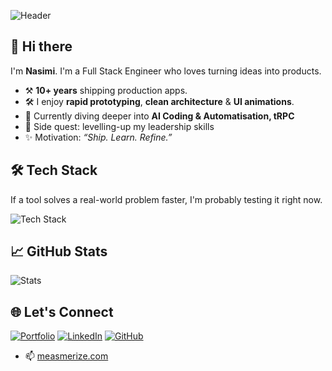 ![Header](https://capsule-render.vercel.app/api?type=soft&height=250&color=gradient&text=Nasimi%20Mamedov&section=header&reversal=true&textBg=false&animation=fadeIn&desc=Full%20Stack%20Engineer&descAlignY=75&descSize=25)


## 👋 Hi there

I'm **Nasimi**. I'm a Full Stack Engineer who loves turning ideas into products.
- ⚒️ **10+ years** shipping production apps.  
- 🛠  I enjoy **rapid prototyping**, **clean architecture** & **UI animations**.
- 🌱 Currently diving deeper into **AI Coding & Automatisation, tRPC**  
- 🧭 Side quest: levelling-up my leadership skills
- ✨ Motivation: *“Ship. Learn. Refine.”*

## 🛠️ Tech Stack

If a tool solves a real-world problem faster, I'm probably testing it right now.

![Tech Stack](https://skillicons.dev/icons?i=js,ts,html,css,scss,react,nextjs,redux,astro,tailwind,nodejs,express,prisma,graphql,supabase,docker,vite,vitest,jest,git,githubactions,vercel,figma,materialui,cloudflare,linux,netlify,notion,npm,postman,sentry,vscode,yarn,postgres,cypress&perline=15)

## 📈 GitHub Stats

![Stats](https://github-readme-stats.vercel.app/api?username=mbkkong&show_icons=true&theme=tokyonight&hide_border=true)

## 🌐 Let's Connect

[![Portfolio](https://img.shields.io/badge/Portfolio-543DE0?style=for-the-badge&logo=khahanimamedov.com&logoColor=white)](https://nasimimamedov.com)
[![LinkedIn](https://img.shields.io/badge/LinkedIn-0077B5?style=for-the-badge&logo=linkedin&logoColor=white)](https://www.linkedin.com/in/nasimimamedov/)
[![GitHub](https://img.shields.io/badge/GitHub-181717?style=for-the-badge&logo=github&logoColor=white)](https://github.com/mbkkong)

- 📫 [measmerize.com](https://measmerize.com)
